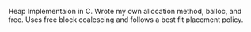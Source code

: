 Heap Implementaion in C. Wrote my own allocation method, balloc, and free. Uses free block coalescing and follows a best fit placement policy. 
